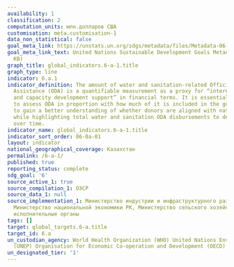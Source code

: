 ```yaml
---
availability: 1
classification: 2
computation_units: млн.долларов США
customisation: meta.customisation-1
data_non_statistical: false
goal_meta_link: https://unstats.un.org/sdgs/metadata/files/Metadata-06-0A-01.pdf
goal_meta_link_text: United Nations Sustainable Development Goals Metadata (PDF 398
  KB)
graph_title: global_indicators.6-a-1.title
graph_type: line
indicator: 6.a.1
indicator_definition: The amount of water and sanitation-related Official Development
  Assistance (ODA) is a quantifiable measurement as a proxy for “international cooperation
  and capacity development support” in financial terms. It is essential to be able
  to assess ODA in proportion with how much of it is included in the government budget
  to gain a better understanding of whether donors are aligned with national governments
  while highlighting total water and sanitation ODA disbursements to developing countries
  over time.
indicator_name: global_indicators.6-a-1.title
indicator_sort_order: 06-0a-01
layout: indicator
national_geographical_coverage: Казахстан
permalink: /6-a-1/
published: true
reporting_status: complete
sdg_goal: '6'
source_active_1: true
source_compilation_1: ОЭСР
source_data_1: null
source_implementation_1: Министерство индустрии и инфраструктурного развития РК (ЖКХ),
  Министерство национальной экономики РК, Министерство сельского хозяйства РК, Местные
  исполнительные органы
tags: []
target: global_targets.6-a.title
target_id: 6.a
un_custodian_agency: World Health Organization (WHO) United Nations Environment Programme
  (UNEP) Organisation for Economic Co-operation and Development (OECD)
un_designated_tier: '1'
---
```

